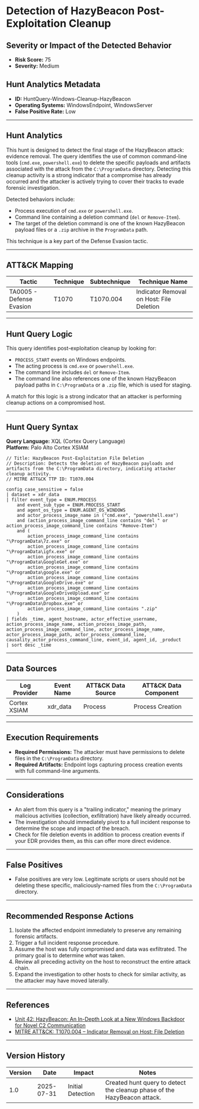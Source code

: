 
# Detection of HazyBeacon Post-Exploitation Cleanup

## Severity or Impact of the Detected Behavior
- **Risk Score:** 75
- **Severity:** Medium

## Hunt Analytics Metadata

- **ID:** HuntQuery-Windows-Cleanup-HazyBeacon
- **Operating Systems:** WindowsEndpoint, WindowsServer
- **False Positive Rate:** Low

---

## Hunt Analytics

This hunt is designed to detect the final stage of the HazyBeacon attack: evidence removal. The query identifies the use of common command-line tools (`cmd.exe`, `powershell.exe`) to delete the specific payloads and artifacts associated with the attack from the `C:\ProgramData` directory. Detecting this cleanup activity is a strong indicator that a compromise has already occurred and the attacker is actively trying to cover their tracks to evade forensic investigation.

Detected behaviors include:
- Process execution of `cmd.exe` or `powershell.exe`.
- Command line containing a deletion command (`del` or `Remove-Item`).
- The target of the deletion command is one of the known HazyBeacon payload files or a `.zip` archive in the `ProgramData` path.

This technique is a key part of the Defense Evasion tactic.

---

## ATT&CK Mapping

| Tactic                        | Technique   | Subtechnique | Technique Name                                 |
|-------------------------------|-------------|--------------|------------------------------------------------|
| TA0005 - Defense Evasion      | T1070       | T1070.004    | Indicator Removal on Host: File Deletion       |

---

## Hunt Query Logic

This query identifies post-exploitation cleanup by looking for:

- `PROCESS_START` events on Windows endpoints.
- The acting process is `cmd.exe` or `powershell.exe`.
- The command line includes `del` or `Remove-Item`.
- The command line also references one of the known HazyBeacon payload paths in `C:\ProgramData` or a `.zip` file, which is used for staging.

A match for this logic is a strong indicator that an attacker is performing cleanup actions on a compromised host.

---

## Hunt Query Syntax

**Query Language:** XQL (Cortex Query Language)  
**Platform:** Palo Alto Cortex XSIAM

```xql
// Title: HazyBeacon Post-Exploitation File Deletion
// Description: Detects the deletion of HazyBeacon payloads and artifacts from the C:\ProgramData directory, indicating attacker cleanup activity.
// MITRE ATT&CK TTP ID: T1070.004

config case_sensitive = false 
| dataset = xdr_data 
| filter event_type = ENUM.PROCESS 
    and event_sub_type = ENUM.PROCESS_START 
    and agent_os_type = ENUM.AGENT_OS_WINDOWS
    and actor_process_image_name in ("cmd.exe", "powershell.exe")
    and (action_process_image_command_line contains "del " or action_process_image_command_line contains "Remove-Item")
    and (
        action_process_image_command_line contains "\ProgramData\7z.exe" or
        action_process_image_command_line contains "\ProgramData\igfx.exe" or
        action_process_image_command_line contains "\ProgramData\GoogleGet.exe" or
        action_process_image_command_line contains "\ProgramData\google.exe" or
        action_process_image_command_line contains "\ProgramData\GoogleDrive.exe" or
        action_process_image_command_line contains "\ProgramData\GoogleDriveUpload.exe" or
        action_process_image_command_line contains "\ProgramData\Dropbox.exe" or
        action_process_image_command_line contains ".zip"
    )
| fields _time, agent_hostname, actor_effective_username, action_process_image_name, action_process_image_path, action_process_image_command_line, actor_process_image_name, actor_process_image_path, actor_process_command_line, causality_actor_process_command_line, event_id, agent_id, _product
| sort desc _time 
```

---

## Data Sources

| Log Provider | Event Name       | ATT&CK Data Source  | ATT&CK Data Component  |
|--------------|------------------|---------------------|------------------------|
| Cortex XSIAM | xdr_data         | Process             | Process Creation       |

---

## Execution Requirements

- **Required Permissions:** The attacker must have permissions to delete files in the `C:\ProgramData` directory.
- **Required Artifacts:** Endpoint logs capturing process creation events with full command-line arguments.

---

## Considerations

- An alert from this query is a "trailing indicator," meaning the primary malicious activities (collection, exfiltration) have likely already occurred.
- The investigation should immediately pivot to a full incident response to determine the scope and impact of the breach.
- Check for file deletion events in addition to process creation events if your EDR provides them, as this can offer more direct evidence.

---

## False Positives

- False positives are very low. Legitimate scripts or users should not be deleting these specific, maliciously-named files from the `C:\ProgramData` directory.

---

## Recommended Response Actions

1.  Isolate the affected endpoint immediately to preserve any remaining forensic artifacts.
2.  Trigger a full incident response procedure.
3.  Assume the host was fully compromised and data was exfiltrated. The primary goal is to determine *what* was taken.
4.  Review all preceding activity on the host to reconstruct the entire attack chain.
5.  Expand the investigation to other hosts to check for similar activity, as the attacker may have moved laterally.

---

## References

- [Unit 42: HazyBeacon: An In-Depth Look at a New Windows Backdoor for Novel C2 Communication](https://unit42.paloaltonetworks.com/windows-backdoor-for-novel-c2-communication/)
- [MITRE ATT&CK: T1070.004 – Indicator Removal on Host: File Deletion](https://attack.mitre.org/techniques/T1070/004/)

---

## Version History

| Version | Date       | Impact            | Notes                                                                                      |
|---------|------------|-------------------|--------------------------------------------------------------------------------------------|
| 1.0     | 2025-07-31 | Initial Detection | Created hunt query to detect the cleanup phase of the HazyBeacon attack.                   |
